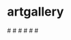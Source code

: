 # artgallery

#<!--Source Code Tutorial Links:-->
#<!--https://youtu.be/8MgpE2DTTKA-->
#<!--https://youtu.be/lkDrG7G77Fg--->
#<!--https://youtu.be/IdO5I2cRrL8--->
#<!--https://w3schools.com/css/---->
#<!--https://youtu.be/073XKB9xv-M--->
